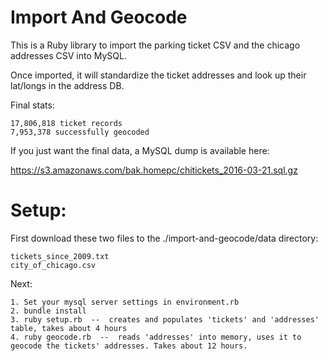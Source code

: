 # Import And Geocode

This is a Ruby library to import the parking ticket CSV and the chicago addresses CSV into MySQL.

Once imported, it will standardize the ticket addresses and look up their lat/longs in the address DB.

Final stats:

```
17,806,818 ticket records
7,953,378 successfully geocoded
```

If you just want the final data, a MySQL dump is available here:

https://s3.amazonaws.com/bak.homepc/chitickets_2016-03-21.sql.gz

# Setup:

First download these two files to the ./import-and-geocode/data directory:

```
tickets_since_2009.txt
city_of_chicago.csv
```

Next:

```
1. Set your mysql server settings in environment.rb
2. bundle install
3. ruby setup.rb  --  creates and populates 'tickets' and 'addresses' table, takes about 4 hours
4. ruby geocode.rb  --  reads 'addresses' into memory, uses it to geocode the tickets' addresses. Takes about 12 hours.
```
